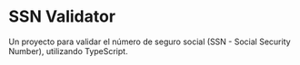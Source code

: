 # SSN Validator
  Un proyecto para validar el número de seguro social (SSN - Social Security Number), utilizando TypeScript.
